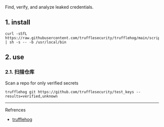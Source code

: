 Find, verify, and analyze leaked credentials.

## 1. install

```
curl -sSfL https://raw.githubusercontent.com/trufflesecurity/trufflehog/main/scripts/install.sh | sh -s -- -b /usr/local/bin
```

## 2. use

### 2.1. 扫描仓库

Scan a repo for only verified secrets

```
trufflehog git https://github.com/trufflesecurity/test_keys --results=verified,unknown
```

---

Refrences

- [trufflehog](https://www.kali.org/tools/trufflehog/)